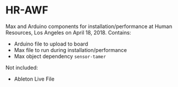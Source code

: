 # HR-AWF

Max and Arduino components for installation/performance at Human Resources, Los Angeles on April 18, 2018. Contains:

- Arduino file to upload to board
- Max file to run during installation/performance
- Max object dependency `sensor-tamer`

Not included:

- Ableton Live File